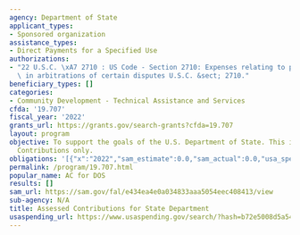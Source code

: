 ```yaml
---
agency: Department of State
applicant_types:
- Sponsored organization
assistance_types:
- Direct Payments for a Specified Use
authorizations:
- "22 U.S.C. \xA7 2710 : US Code - Section 2710: Expenses relating to participation\
  \ in arbitrations of certain disputes U.S.C. &sect; 2710."
beneficiary_types: []
categories:
- Community Development - Technical Assistance and Services
cfda: '19.707'
fiscal_year: '2022'
grants_url: https://grants.gov/search-grants?cfda=19.707
layout: program
objective: To support the goals of the U.S. Department of State. This is for Assessed
  Contributions only.
obligations: '[{"x":"2022","sam_estimate":0.0,"sam_actual":0.0,"usa_spending_actual":1310869.67},{"x":"2023","sam_estimate":0.0,"sam_actual":0.0,"usa_spending_actual":508802.0},{"x":"2024","sam_estimate":0.0,"sam_actual":0.0,"usa_spending_actual":0.0}]'
permalink: /program/19.707.html
popular_name: AC for DOS
results: []
sam_url: https://sam.gov/fal/e434ea4e0a034833aaa5054eec408413/view
sub-agency: N/A
title: Assessed Contributions for State Department
usaspending_url: https://www.usaspending.gov/search/?hash=b72e5008d5a54d439708fd50b31deb24
---
```

